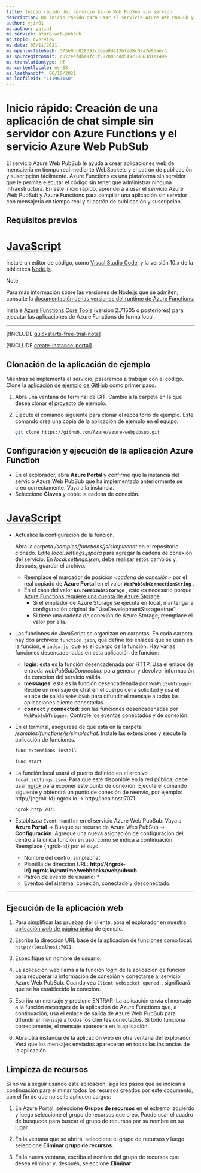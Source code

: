 ```yaml
---
title: Inicio rápido del servicio Azure Web PubSub sin servidor
description: Un inicio rápido para usar el servicio Azure Web PubSub y Azure Functions en una aplicación sin servidor.
author: yjin81
ms.author: yajin1
ms.service: azure-web-pubsub
ms.topic: overview
ms.date: 03/11/2021
ms.openlocfilehash: 573e0dc028391c2eea9d412bfe68c07a2e95aec3
ms.sourcegitcommit: c072eefdba1fc1f582005cdd549218863d1e149e
ms.translationtype: HT
ms.contentlocale: es-ES
ms.lasthandoff: 06/10/2021
ms.locfileid: "111963150"
---
```

# <a name="quickstart-create-a-serverless-simple-chat-application-with-azure-functions-and-azure-web-pubsub-service"></a>Inicio rápido: Creación de una aplicación de chat simple sin servidor con Azure Functions y el servicio Azure Web PubSub 

El servicio Azure Web PubSub le ayuda a crear aplicaciones web de mensajería en tiempo real mediante WebSockets y el patrón de publicación y suscripción fácilmente. Azure Functions es una plataforma sin servidor que le permite ejecutar el código sin tener que administrar ninguna infraestructura. En este inicio rápido, aprenderá a usar el servicio Azure Web PubSub y Azure Functions para compilar una aplicación sin servidor con mensajería en tiempo real y el patrón de publicación y suscripción.

## <a name="prerequisites"></a>Requisitos previos

# <a name="javascript"></a>[JavaScript](#tab/javascript)

Instale un editor de código, como [Visual Studio Code](https://code.visualstudio.com/), y la versión 10.x de la biblioteca [Node.js](https://nodejs.org/en/download/).

   > [!NOTE]
   > Para más información sobre las versiones de Node.js que se admiten, consulte la [documentación de las versiones del runtime de Azure Functions.](../azure-functions/functions-versions.md#languages)

Instale [Azure Functions Core Tools](https://github.com/Azure/azure-functions-core-tools#installing) (versión 2.7.1505 o posteriores) para ejecutar las aplicaciones de Azure Functions de forma local.

---

[!INCLUDE [quickstarts-free-trial-note](../../includes/quickstarts-free-trial-note.md)]

[!INCLUDE [create-instance-portal](includes/create-instance-portal.md)]

## <a name="clone-the-sample-application"></a>Clonación de la aplicación de ejemplo

Mientras se implementa el servicio, pasaremos a trabajar con el código. Clone la [aplicación de ejemplo de GitHub](https://github.com/Azure/azure-webpubsub/tree/main/samples/functions/js/simplechat) como primer paso.

1. Abra una ventana de terminal de GIT. Cambie a la carpeta en la que desea clonar el proyecto de ejemplo.

1. Ejecute el comando siguiente para clonar el repositorio de ejemplo. Este comando crea una copia de la aplicación de ejemplo en el equipo.

    ```bash
    git clone https://github.com/Azure/azure-webpubsub.git
    ```

## <a name="configure-and-run-the-azure-function-app"></a>Configuración y ejecución de la aplicación Azure Function

- En el explorador, abra **Azure Portal** y confirme que la instancia del servicio Azure Web PubSub que ha implementado anteriormente se creó correctamente. Vaya a la instancia.
- Seleccione **Claves** y copie la cadena de conexión.

# <a name="javascript"></a>[JavaScript](#tab/javascript)

- Actualice la configuración de la función.

  Abra la carpeta */samples/functions/js/simplechat* en el repositorio clonado. Edite *local.settings.jspara* para agregar la cadena de conexión del servicio.
  En *local.settings.jsen*, debe realizar estos cambios y, después, guardar el archivo.
    - Reemplace el marcador de posición *<cadena de conexión>* por el real copiado de **Azure Portal** en el valor **`WebPubSubConnectionString`** . 
    - En el caso del valor **`AzureWebJobsStorage`** , esto es necesario porque [Azure Functions requiere una cuenta de Azure Storage](../azure-functions/storage-considerations.md).
        - Si el emulador de Azure Storage se ejecuta en local, mantenga la configuración original de "UseDevelopmentStorage=true".
        - Si tiene una cadena de conexión de Azure Storage, reemplace el valor por ella.
 
- Las funciones de JavaScript se organizan en carpetas. En cada carpeta hay dos archivos: `function.json`, que define los enlaces que se usan en la función, e `index.js`, que es el cuerpo de la función. Hay varias funciones desencadenadas en esta aplicación de función:

    - **login**: esta es la función desencadenada por HTTP. Usa el enlace de entrada *webPubSubConnection* para generar y devolver información de conexión del servicio válida.
    - **messages**: esta es la función desencadenada por `WebPubSubTrigger`. Recibe un mensaje de chat en el cuerpo de la solicitud y usa el enlace de salida `WebPubSub` para difundir el mensaje a todas las aplicaciones cliente conectadas.
    - **connect** y **connected**: son las funciones desencadenadas por `WebPubSubTrigger`. Controle los eventos conectados y de conexión.

- En el terminal, asegúrese de que está en la carpeta */samples/functions/js/simplechat*. Instale las extensiones y ejecute la aplicación de funciones.

    ```bash
    func extensions install

    func start
    ```

- La función local usará el puerto definido en el archivo `local.settings.json`. Para que esté disponible en la red pública, debe usar [ngrok](https://ngrok.com) para exponer este punto de conexión. Ejecute el comando siguiente y obtendrá un punto de conexión de reenvío, por ejemplo: http://{ngrok-id}.ngrok.io -> http://localhost:7071.

    ```bash
    ngrok http 7071
    ```    

- Establezca `Event Handler` en el servicio Azure Web PubSub. Vaya a **Azure Portal** -> Busque su recurso de Azure Web PubSub -> **Configuración**. Agregue una nueva asignación de configuración del centro a la única función en uso, como se indica a continuación. Reemplace {ngrok-id} por el suyo.

   - Nombre del centro: simplechat
   - Plantilla de dirección URL: **http://{ngrok-id}.ngrok.io/runtime/webhooks/webpubsub**
   - Patrón de evento de usuario: *
   - Eventos del sistema: conexión, conectado y desconectado.

---

## <a name="run-the-web-application"></a>Ejecución de la aplicación web

1. Para simplificar las pruebas del cliente, abra el explorador en nuestra [aplicación web de página única](http://jialinxin.github.io/webpubsub/) de ejemplo. 

1. Escriba la dirección URL base de la aplicación de funciones como local: `http://localhost:7071`.

1. Especifique un nombre de usuario.

1. La aplicación web llama a la función *login* de la aplicación de función para recuperar la información de conexión y conectarse al servicio Azure Web PubSub. Cuando vea `Client websocket opened.`, significará que se ha establecido la conexión. 

1. Escriba un mensaje y presione ENTRAR. La aplicación envía el mensaje a la función *messages* de la aplicación de Azure Functions que, a continuación, usa el enlace de salida de Azure Web PubSub para difundir el mensaje a todos los clientes conectados. Si todo funciona correctamente, el mensaje aparecerá en la aplicación.

1. Abra otra instancia de la aplicación web en otra ventana del explorador. Verá que los mensajes enviados aparecerán en todas las instancias de la aplicación.

## <a name="clean-up-resources"></a>Limpieza de recursos

Si no va a seguir usando esta aplicación, siga los pasos que se indican a continuación para eliminar todos los recursos creados por este documento, con el fin de que no se le apliquen cargos:

1. En Azure Portal, seleccione **Grupos de recursos** en el extremo izquierdo y luego seleccione el grupo de recursos que creó. Puede usar el cuadro de búsqueda para buscar el grupo de recursos por su nombre en su lugar.

1. En la ventana que se abrirá, seleccione el grupo de recursos y luego seleccione **Eliminar grupo de recursos**.

1. En la nueva ventana, escriba el nombre del grupo de recursos que desea eliminar y, después, seleccione **Eliminar**.